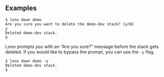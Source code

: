 ## Examples

    $ lono down demo
    Are you sure you want to delete the demo-dev stack? (y/N)
    y
    Deleted demo-dev stack.
    $

Lono prompts you with an "Are you sure?" message before the stack gets deleted.  If you would like to bypass the prompt, you can use the `-y` flag.

    $ lono down demo -y
    Deleted demo-dev stack.
    $
